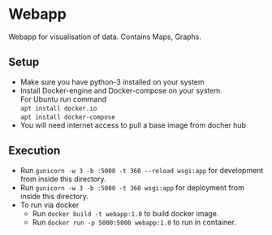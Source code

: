 # Webapp

Webapp for visualisation of data. Contains Maps, Graphs.

## Setup
- Make sure you have python-3 installed on your system
- Install Docker-engine and Docker-compose on your system.<br/> For Ubuntu run command <br/>```apt install docker.io```<br/>```apt install docker-compose```
- You will need internet access to pull a base image from docher hub

## Execution
- Run ```gunicorn -w 3 -b :5000 -t 360 --reload wsgi:app``` for development from inside this directory.
- Run ```gunicorn -w 3 -b :5000 -t 360 wsgi:app``` for deployment from inside this directory.
- To run via docker
  - Run ```docker build -t webapp:1.0``` to build docker image.
  - Run ```docker run -p 5000:5000 webapp:1.0``` to run in container.
